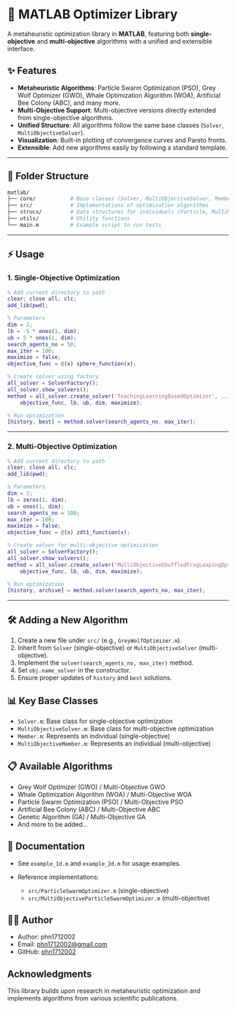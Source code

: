# 🚀 MATLAB Optimizer Library

A metaheuristic optimization library in **MATLAB**, featuring both **single-objective** and **multi-objective** algorithms with a unified and extensible interface.  

## ✨ Features

- **Metaheuristic Algorithms**: Particle Swarm Optimization (PSO), Grey Wolf Optimizer (GWO), Whale Optimization Algorithm (WOA), Artificial Bee Colony (ABC), and many more.  
- **Multi-Objective Support**: Multi-objective versions directly extended from single-objective algorithms.  
- **Unified Structure**: All algorithms follow the same base classes (`Solver`, `MultiObjectiveSolver`).  
- **Visualization**: Built-in plotting of convergence curves and Pareto fronts.  
- **Extensible**: Add new algorithms easily by following a standard template.  

---

## 📂 Folder Structure

```bash
matlab/
├── core/           # Base classes (Solver, MultiObjectiveSolver, Member, etc.)
├── src/            # Implementations of optimization algorithms
├── strucs/         # Data structures for individuals (Particle, MultiMember, etc.)
├── utils/          # Utility functions
└── main.m          # Example script to run tests
````

---

## ⚡ Usage

### 1. Single-Objective Optimization

```matlab
% Add current directory to path
clear; close all; clc;
add_lib(pwd);

% Parameters
dim = 2; 
lb = -5 * ones(1, dim);    
ub = 5 * ones(1, dim);      
search_agents_no = 50;
max_iter = 100;
maximize = false;
objective_func = @(x) sphere_function(x);

% Create solver using factory
all_solver = SolverFactory();
all_solver.show_solvers();
method = all_solver.create_solver('TeachingLearningBasedOptimizer', ...
    objective_func, lb, ub, dim, maximize);

% Run optimization
[history, best] = method.solver(search_agents_no, max_iter);
```

---

### 2. Multi-Objective Optimization

```matlab
% Add current directory to path
clear; close all; clc;
add_lib(pwd);

% Parameters
dim = 2;
lb = zeros(1, dim);
ub = ones(1, dim);
search_agents_no = 100;
max_iter = 100;
maximize = false;
objective_func = @(x) zdt1_function(x);

% Create solver for multi-objective optimization
all_solver = SolverFactory();
all_solver.show_solvers();
method = all_solver.create_solver('MultiObjectiveShuffledFrogLeapingOptimizer', ...
    objective_func, lb, ub, dim, maximize);

% Run optimization
[history, archive] = method.solver(search_agents_no, max_iter);
```

---

## 🛠️ Adding a New Algorithm

1. Create a new file under `src/` (e.g., `GreyWolfOptimizer.m`).
2. Inherit from `Solver` (single-objective) or `MultiObjectiveSolver` (multi-objective).
3. Implement the `solver(search_agents_no, max_iter)` method.
4. Set `obj.name_solver` in the constructor.
5. Ensure proper updates of `history` and `best` solutions.



## 📊 Key Base Classes

* `Solver.m`: Base class for single-objective optimization
* `MultiObjectiveSolver.m`: Base class for multi-objective optimization
* `Member.m`: Represents an individual (single-objective)
* `MultiObjectiveMember.m`: Represents an individual (multi-objective)

## 📋 Available Algorithms

* Grey Wolf Optimizer (GWO) / Multi-Objective GWO
* Whale Optimization Algorithm (WOA) / Multi-Objective WOA
* Particle Swarm Optimization (PSO) / Multi-Objective PSO
* Artificial Bee Colony (ABC) / Multi-Objective ABC
* Genetic Algorithm (GA) / Multi-Objective GA
* And more to be added...


## 📑 Documentation

* See `example_1d.m` and `example_2d.m` for usage examples.
* Reference implementations:

  * `src/ParticleSwarmOptimizer.m` (single-objective)
  * `src/MultiObjectiveParticleSwarmOptimizer.m` (multi-objective)



## 👨‍💻 Author

* Author: phn1712002
* Email: [phn1712002@gmail.com](mailto:phn1712002@gmail.com)
* GitHub: [phn1712002](https://github.com/phn1712002)

## Acknowledgments

This library builds upon research in metaheuristic optimization and implements algorithms from various scientific publications.